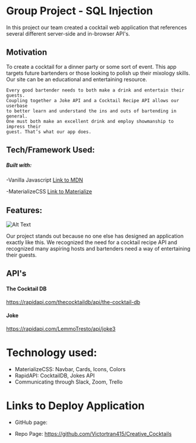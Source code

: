 # Group Project - SQL Injection
In this project our team created a cocktail web application that references several different server-side and in-browser API's.


## Motivation
To create a cocktail for a dinner party or some sort of event. This app targets future bartenders or those looking to polish up their mixology skills. Our site can be an educational and entertaining resource.

	Every good bartender needs to both make a drink and entertain their guests.
	Coupling together a Joke API and a Cocktail Recipe API allows our userbase 
	to better learn and understand the ins and outs of bartending in general. 
	One must both make an excellent drink and employ showmanship to impress their 
	guest. That’s what our app does. 


## Tech/Framework Used:

##### Built with:
-Vanilla Javascript [Link to MDN](https://developer.mozilla.org/en-US/docs/Web/JavaScript)

-MaterializeCSS [Link to Materialize](https://materializecss.com/)

## Features:

![Alt Text](https://media.giphy.com/media/79Iu9yjG1JFj6PA1RN/giphy.gif)


Our project stands out because no one else has designed an application exactly like this. We recognized the need for a cocktail recipe API and recognized many aspiring hosts and bartenders need a way of entertaining their guests.

## API's

#### The Cocktail DB

https://rapidapi.com/thecocktaildb/api/the-cocktail-db


#### Joke

https://rapidapi.com/LemmoTresto/api/joke3


# Technology used:
- MaterializeCSS: Navbar, Cards, Icons, Colors 
- RapidAPI: CocktailDB, Jokes API
- Communicating through Slack, Zoom, Trello

# Links to Deploy Application

- GitHub page:

- Repo Page: https://github.com/Victortran415/Creative_Cocktails


